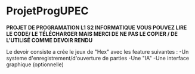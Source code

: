 # ProjetProgUPEC
**PROJET DE PROGRAMATION L1 S2 INFORMATIQUE**
**VOUS POUVEZ LIRE LE CODE/ LE TÉLÉCHARGER MAIS MERCI DE NE PAS LE COPIER / DE L'UTILISÉ COMME DEVOIR RENDU**

Le devoir consiste a crée le jeux de "Hex" avec les feature suivantes :
    -Un systeme d'enregistrement/d'ouverture de parties
    -Une "IA"
    -Une interface graphique (optionnelle)
    